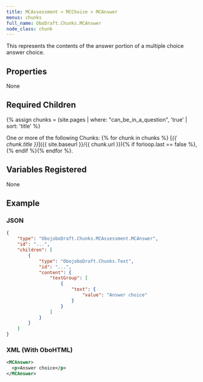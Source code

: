```yaml
---
title: MCAssessment > MCChoice > MCAnswer
menus: chunks
full_name: OboDraft.Chunks.MCAnswer
node_class: chunk
---
```

This represents the contents of the answer portion of a multiple choice answer choice.

## Properties

None

## Required Children

{% assign chunks = (site.pages | where: "can_be_in_a_question", 'true' | sort: 'title' %}

One or more of the following Chunks: {% for chunk in chunks %} [*{{ chunk.title }}*]({{ site.baseurl }}/{{ chunk.url }}){% if forloop.last == false %},{% endif %}{% endfor %}.

## Variables Registered

None


## Example

### JSON

```json
{
	"type": "ObojoboDraft.Chunks.MCAssessment.MCAnswer",
	"id": "...",
	"children": [
		{
			"type": "ObojoboDraft.Chunks.Text",
			"id": "...",
			"content": {
				"textGroup": [
					{
						"text": {
							"value": "Answer choice"
						}
					}
				]
			}
		}
	]
}
```

### XML (With OboHTML)

```xml
<MCAnswer>
  <p>Answer choice</p>
</MCAnswer>
```
